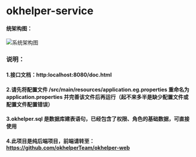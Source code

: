# okhelper-service
#### 统架构图：
![系统架构图](https://github.com/okhelperTeam/supplies/blob/master/picture/OK%E5%B8%AE%E7%B3%BB%E7%BB%9F%E6%9E%B6%E6%9E%84%E8%AE%BE%E8%AE%A1.png)
### 说明：
#### 1.接口文档：http:localhost:8080/doc.html
#### 2.请先将配置文件 /src/main/resources/application.eg.properties 重命名为 application.properties 并完善该文件后再运行（起不来多半是缺少配置文件或配置文件配置错误）
#### 3.okhelper.sql 是数据库建表语句，已经包含了权限、角色的基础数据，可直接使用
#### 4.此项目是纯后端项目，前端请转至：https://github.com/okhelperTeam/okhelper-web
